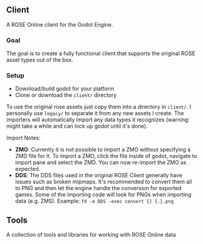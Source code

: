 ## Client
A ROSE Online client for the Godot Engine. 

### Goal
The goal is to create a fully functional client that supports the original
ROSE asset types out of the box.

### Setup
- Download/build godot for your platform
- Clone or download the `client/` directory

To use the original rose assets just copy them into a directory in `client/`. I
personally use `legacy/` to separate it from any new assets I create. The 
importers will automatically import any data types it recognizes (warning: might
take a while and can lock up godot until it's done).

Import Notes:
- **ZMO**: Currently it is not possible to import a ZMO without specifying a
ZMD file for it. To import a ZMO, click the file inside of godot, navigate to
import pane and select the ZMD. You can now re-import the ZMO as expected.
- **DDS**: The DDS files used in the original ROSE Client generally have issues
such as broken mipmaps.  It's recommended to convert them all to PNG and then 
let the engine handle the conversion for exported games. Some of the importing
code will look for PNGs when importing data (e.g. ZMS). Example: 
`fd -e DDS -exec convert {} {.}.png`

## Tools
A collection of tools and libraries for working with ROSE Online data
